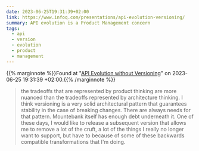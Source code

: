 ```yaml
---
date: 2023-06-25T19:31:39+02:00
link: https://www.infoq.com/presentations/api-evolution-versioning/
summary: API evolution is a Product Management concern
tags:
  - api
  - version
  - evolution
  - product
  - management
---
```

{{% marginnote %}}Found at "[API Evolution without Versioning](https://web.archive.org/web/20230625193139/https://www.infoq.com/presentations/api-evolution-versioning/)" on 2023-06-25 19:31:39 +02:00.{{% /marginnote %}}

> the tradeoffs that are represented by product thinking are more nuanced than the tradeoffs represented by architecture thinking. I think versioning is a very solid architectural pattern that guarantees stability in the case of breaking changes. There are always needs for that pattern. Mountebank itself has enough debt underneath it. One of these days, I would like to release a subsequent version that allows me to remove a lot of the cruft, a lot of the things I really no longer want to support, but have to because of some of these backwards compatible transformations that I'm doing.